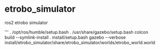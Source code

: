 # etrobo_simulator
ros2 etrobo simulator

'''
. /opt/ros/humble/setup.bash
. /usr/share/gazebo/setup.bash
colcon build --symlink-install
. install/setup.bash
gazebo --verbose install/etrobo_simulator/share/etrobo_simulator/worlds/etrobo_world.world
```
